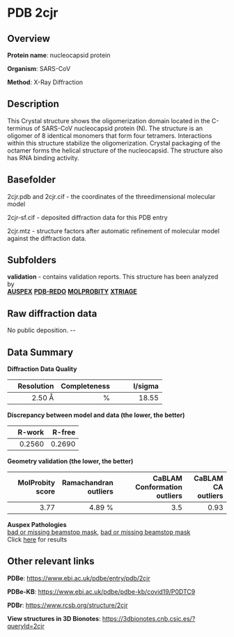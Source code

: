 # PDB 2cjr

## Overview

**Protein name**: nucleocapsid protein

**Organism**: SARS-CoV

**Method**: X-Ray Diffraction

## Description

This Crystal structure shows the oligomerization domain located in the C-terminus of SARS-CoV nucleocapsid protein (N). The structure is an oligomer of 8 identical monomers that form four tetramers. Interactions within this structure stabilize the oligomerization. Crystal packaging of the octamer forms the helical structure of the nucleocapsid. The structure also has RNA binding activity.

## Basefolder

2cjr.pdb and 2cjr.cif - the coordinates of the threedimensional molecular model

2cjr-sf.cif - deposited diffraction data for this PDB entry

2cjr.mtz - structure factors after automatic refinement of molecular model against the diffraction data.

## Subfolders





**validation** - contains validation reports. This structure has been analyzed by <br>[**AUSPEX**](https://github.com/thorn-lab/coronavirus_structural_task_force/tree/master/pdb/nucleocapsid_protein/SARS-CoV/2cjr/validation/auspex) [**PDB-REDO**](https://github.com/thorn-lab/coronavirus_structural_task_force/tree/master/pdb/nucleocapsid_protein/SARS-CoV/2cjr/validation/pdb-redo) [**MOLPROBITY**](https://github.com/thorn-lab/coronavirus_structural_task_force/tree/master/pdb/nucleocapsid_protein/SARS-CoV/2cjr/validation/molprobity) [**XTRIAGE**](https://github.com/thorn-lab/coronavirus_structural_task_force/blob/master/pdb/nucleocapsid_protein/SARS-CoV/2cjr/validation/Xtriage_output.log)   



## Raw diffraction data

No public deposition. --<br> 

## Data Summary
**Diffraction Data Quality**

|   | Resolution | Completeness| I/sigma |
|---|-------------:|----------------:|--------------:|
|   |2.50 Å|      %|<img width=50/>18.55|

**Discrepancy between model and data (the lower, the better)**

|   | **R-work**| **R-free**   
|---|-------------:|----------------:|           
||  0.2560|  0.2690|

**Geometry validation (the lower, the better)**

|   |**MolProbity<br>score**| **Ramachandran<br>outliers** | **CaBLAM<br>Conformation outliers** | **CaBLAM<br>CA outliers** |
|---|-------------:|----------------:|----------------:|----------------:|
||  3.77|  4.89 %|3.5|0.93|

**Auspex Pathologies**<br> [bad or missing beamstop mask](https://www.auspex.de/pathol/#2), [bad or missing beamstop mask](https://www.auspex.de/pathol/#2)<br>Click [here](https://github.com/thorn-lab/coronavirus_structural_task_force/blob/master/pdb/nucleocapsid_protein/SARS-CoV/2cjr/validation/auspex/2cjr_auspex_comments.txt)  for results

 



## Other relevant links 
**PDBe**:  https://www.ebi.ac.uk/pdbe/entry/pdb/2cjr

**PDBe-KB**: https://www.ebi.ac.uk/pdbe/pdbe-kb/covid19/P0DTC9 
 
**PDBr**: https://www.rcsb.org/structure/2cjr 

**View structures in 3D Bionotes**: https://3dbionotes.cnb.csic.es/?queryId=2cjr

